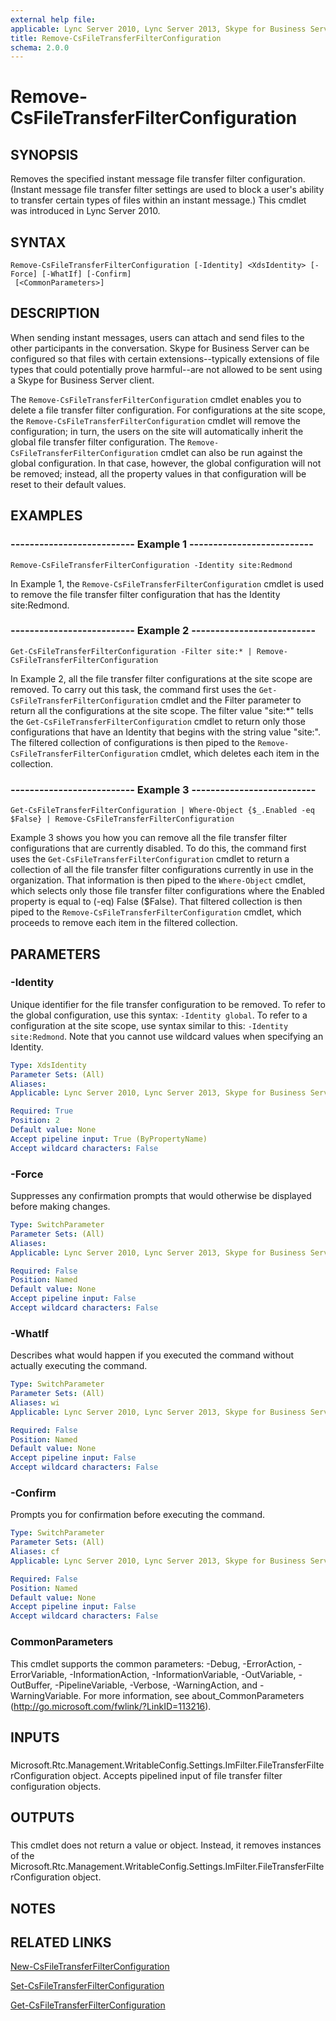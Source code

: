 ```yaml
---
external help file: 
applicable: Lync Server 2010, Lync Server 2013, Skype for Business Server 2015, Skype for Business Server 2019
title: Remove-CsFileTransferFilterConfiguration
schema: 2.0.0
---
```


# Remove-CsFileTransferFilterConfiguration

## SYNOPSIS
Removes the specified instant message file transfer filter configuration.
(Instant message file transfer filter settings are used to block a user's ability to transfer certain types of files within an instant message.) This cmdlet was introduced in Lync Server 2010.



## SYNTAX

```
Remove-CsFileTransferFilterConfiguration [-Identity] <XdsIdentity> [-Force] [-WhatIf] [-Confirm]
 [<CommonParameters>]
```

## DESCRIPTION
When sending instant messages, users can attach and send files to the other participants in the conversation.
Skype for Business Server can be configured so that files with certain extensions--typically extensions of file types that could potentially prove harmful--are not allowed to be sent using a Skype for Business Server client.

The `Remove-CsFileTransferFilterConfiguration` cmdlet enables you to delete a file transfer filter configuration.
For configurations at the site scope, the `Remove-CsFileTransferFilterConfiguration` cmdlet will remove the configuration; in turn, the users on the site will automatically inherit the global file transfer filter configuration.
The `Remove-CsFileTransferFilterConfiguration` cmdlet can also be run against the global configuration.
In that case, however, the global configuration will not be removed; instead, all the property values in that configuration will be reset to their default values.


## EXAMPLES

### -------------------------- Example 1 --------------------------
```
Remove-CsFileTransferFilterConfiguration -Identity site:Redmond
```

In Example 1, the `Remove-CsFileTransferFilterConfiguration` cmdlet is used to remove the file transfer filter configuration that has the Identity site:Redmond.


### -------------------------- Example 2 --------------------------
```
Get-CsFileTransferFilterConfiguration -Filter site:* | Remove-CsFileTransferFilterConfiguration
```

In Example 2, all the file transfer filter configurations at the site scope are removed.
To carry out this task, the command first uses the `Get-CsFileTransferFilterConfiguration` cmdlet and the Filter parameter to return all the configurations at the site scope.
The filter value "site:*" tells the `Get-CsFileTransferFilterConfiguration` cmdlet to return only those configurations that have an Identity that begins with the string value "site:".
The filtered collection of configurations is then piped to the `Remove-CsFileTransferFilterConfiguration` cmdlet, which deletes each item in the collection.


### -------------------------- Example 3 --------------------------
```
Get-CsFileTransferFilterConfiguration | Where-Object {$_.Enabled -eq $False} | Remove-CsFileTransferFilterConfiguration
```

Example 3 shows you how you can remove all the file transfer filter configurations that are currently disabled.
To do this, the command first uses the `Get-CsFileTransferFilterConfiguration` cmdlet to return a collection of all the file transfer filter configurations currently in use in the organization.
That information is then piped to the `Where-Object` cmdlet, which selects only those file transfer filter configurations where the Enabled property is equal to (-eq) False ($False).
That filtered collection is then piped to the `Remove-CsFileTransferFilterConfiguration` cmdlet, which proceeds to remove each item in the filtered collection.


## PARAMETERS

### -Identity
Unique identifier for the file transfer configuration to be removed.
To refer to the global configuration, use this syntax: `-Identity global`.
To refer to a configuration at the site scope, use syntax similar to this: `-Identity site:Redmond`.
Note that you cannot use wildcard values when specifying an Identity.

```yaml
Type: XdsIdentity
Parameter Sets: (All)
Aliases: 
Applicable: Lync Server 2010, Lync Server 2013, Skype for Business Server 2015, Skype for Business Server 2019

Required: True
Position: 2
Default value: None
Accept pipeline input: True (ByPropertyName)
Accept wildcard characters: False
```

### -Force
Suppresses any confirmation prompts that would otherwise be displayed before making changes.

```yaml
Type: SwitchParameter
Parameter Sets: (All)
Aliases: 
Applicable: Lync Server 2010, Lync Server 2013, Skype for Business Server 2015, Skype for Business Server 2019

Required: False
Position: Named
Default value: None
Accept pipeline input: False
Accept wildcard characters: False
```

### -WhatIf
Describes what would happen if you executed the command without actually executing the command.

```yaml
Type: SwitchParameter
Parameter Sets: (All)
Aliases: wi
Applicable: Lync Server 2010, Lync Server 2013, Skype for Business Server 2015, Skype for Business Server 2019

Required: False
Position: Named
Default value: None
Accept pipeline input: False
Accept wildcard characters: False
```

### -Confirm
Prompts you for confirmation before executing the command.

```yaml
Type: SwitchParameter
Parameter Sets: (All)
Aliases: cf
Applicable: Lync Server 2010, Lync Server 2013, Skype for Business Server 2015, Skype for Business Server 2019

Required: False
Position: Named
Default value: None
Accept pipeline input: False
Accept wildcard characters: False
```

### CommonParameters
This cmdlet supports the common parameters: -Debug, -ErrorAction, -ErrorVariable, -InformationAction, -InformationVariable, -OutVariable, -OutBuffer, -PipelineVariable, -Verbose, -WarningAction, and -WarningVariable. For more information, see about_CommonParameters (http://go.microsoft.com/fwlink/?LinkID=113216).

## INPUTS

###  
Microsoft.Rtc.Management.WritableConfig.Settings.ImFilter.FileTransferFilterConfiguration object.
Accepts pipelined input of file transfer filter configuration objects.

## OUTPUTS

###  
This cmdlet does not return a value or object.
Instead, it removes instances of the Microsoft.Rtc.Management.WritableConfig.Settings.ImFilter.FileTransferFilterConfiguration object.

## NOTES

## RELATED LINKS

[New-CsFileTransferFilterConfiguration](New-CsFileTransferFilterConfiguration.md)

[Set-CsFileTransferFilterConfiguration](Set-CsFileTransferFilterConfiguration.md)

[Get-CsFileTransferFilterConfiguration](Get-CsFileTransferFilterConfiguration.md)

